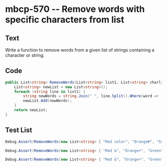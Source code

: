 # mbcp-570 -- Remove words with specific characters from list

## Text

Write a function to remove words from a given list of strings containing a character or string.

## Code

```csharp
public List<string> RemoveWords(List<string> list1, List<string> charlist) {
    List<string> newList = new List<string>();
    foreach (string line in list1) {
        string newWords = string.Join(" ", line.Split().Where(word => !charlist.Any(phrase => word.Contains(phrase))));
        newList.Add(newWords);
    }
    return newList;
}
```

## Test List

```csharp
Debug.Assert(RemoveWords(new List<string> { "Red color", "Orange#", "Green", "Orange @", "White" }, new List<string> { "#", "color", "@" }).SequenceEqual(new List<string> { "Red", "", "Green", "Orange", "White" }));
```

```csharp
Debug.Assert(RemoveWords(new List<string> { "Red &", "Orange+", "Green", "Orange @", "White" }, new List<string> { "&", "+", "@" }).SequenceEqual(new List<string> { "Red", "", "Green", "Orange", "White" }));
```

```csharp
Debug.Assert(RemoveWords(new List<string> { "Red &", "Orange+", "Green", "Orange @", "White" }, new List<string> { "@" }).SequenceEqual(new List<string> { "Red &", "Orange+", "Green", "Orange", "White" }));
```

